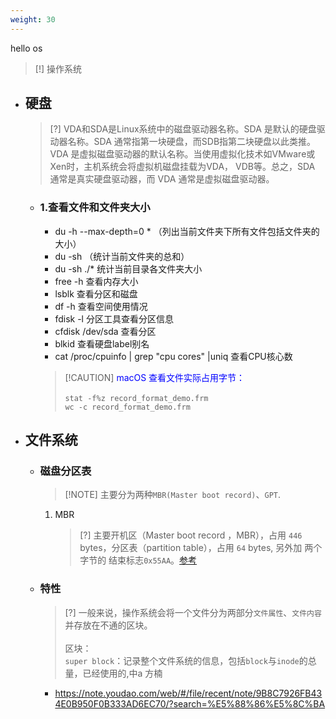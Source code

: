 ```yaml
---
weight: 30
---
```


hello os

> [!] 操作系统


* ## 硬盘

	> [?] VDA和SDA是Linux系统中的磁盘驱动器名称。SDA 是默认的硬盘驱动器名称。SDA 通常指第一块硬盘，而SDB指第二块硬盘以此类推。VDA 是虚拟磁盘驱动器的默认名称。当使用虚拟化技术如VMware或Xen时，主机系统会将虚拟机磁盘挂载为VDA， VDB等。总之，SDA 通常是真实硬盘驱动器，而 VDA 通常是虚拟磁盘驱动器。

	+ ### 1.查看文件和文件夹大小

		* du -h --max-depth=0 * （列出当前文件夹下所有文件包括文件夹的大小）
		* du -sh    （统计当前文件夹的总和）
		* du -sh ./* 统计当前目录各文件夹大小
		* free -h 查看内存大小
		* lsblk 查看分区和磁盘
		* df -h 查看空间使用情况
		* fdisk -l 分区工具查看分区信息
		* cfdisk /dev/sda 查看分区
		* blkid 查看硬盘label别名
		* cat /proc/cpuinfo | grep "cpu cores" |uniq 查看CPU核心数

	
		> [!CAUTION] <span style='color: blue'>macOS 查看文件实际占用字节：</span>
		<br><br>`stat -f%z record_format_demo.frm`
		<br>`wc -c record_format_demo.frm`

* ## 文件系统

	+ ### 磁盘分区表

		> [!NOTE] 主要分为两种`MBR(Master boot record)`、`GPT`.

		1. MBR

			> [?] 主要开机区（Master boot record ，MBR），占用 `446` bytes，分区表（partition table），占用 `64` bytes, 另外加 两个字节的 结束标志`0x55AA`。[参考](https://blog.csdn.net/zyqash/article/details/129982908)

	+ ### 特性
		
		> [?] 一般来说，操作系统会将一个文件分为两部分`文件属性`、`文件内容`并存放在不通的区块。
		<br><br>区块：
		<br>`super block`：记录整个文件系统的信息，包括`block`与`inode`的总量，已经使用的,中a 方楠

		* https://note.youdao.com/web/#/file/recent/note/9B8C7926FB434E0B950F0B333AD6EC70/?search=%E5%88%86%E5%8C%BA
